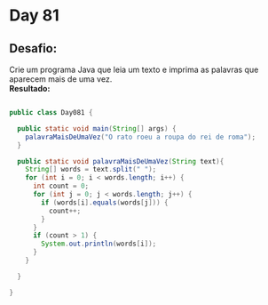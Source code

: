 # Day 81

## Desafio:

Crie um programa Java que leia um texto e imprima as palavras que aparecem mais de uma vez.	  
**Resultado:**

```java

public class Day081 {

  public static void main(String[] args) {
    palavraMaisDeUmaVez("O rato roeu a roupa do rei de roma");
  }

  public static void palavraMaisDeUmaVez(String text){
    String[] words = text.split(" ");
    for (int i = 0; i < words.length; i++) {
      int count = 0;
      for (int j = 0; j < words.length; j++) {
        if (words[i].equals(words[j])) {
          count++;
        }
      }
      if (count > 1) {
        System.out.println(words[i]);
      }
    }

  }

}

